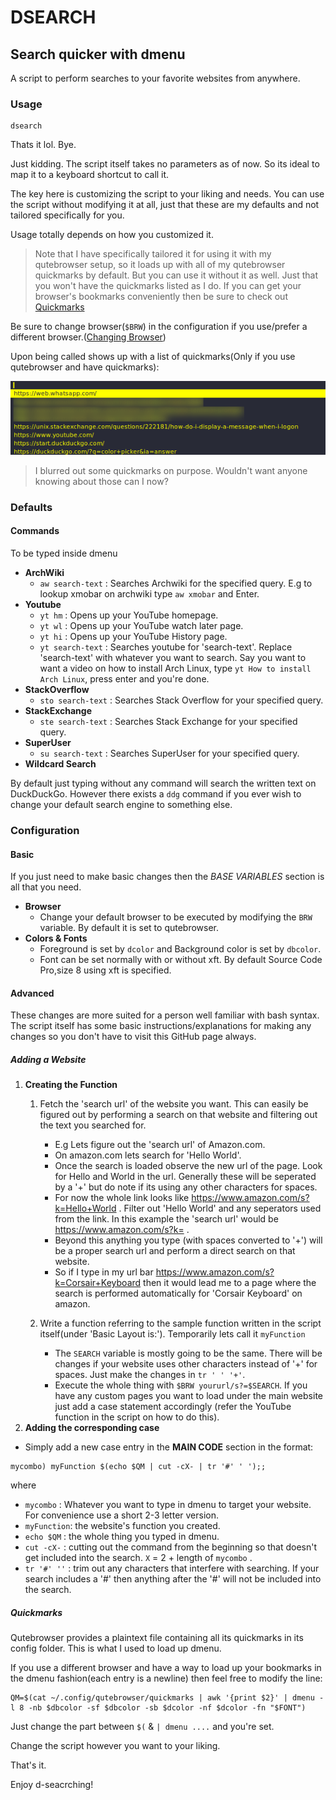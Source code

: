 # DSEARCH
## Search quicker with dmenu
A script to perform searches to your favorite websites from anywhere.

### Usage

    dsearch

Thats it lol. Bye.

Just kidding. The script itself takes no parameters as of now. So its ideal to map it to a keyboard shortcut to call it.

The key here is customizing the script to your liking and needs.
You can use the script without modifying it at all, just that these are my defaults and not tailored specifically for you.

Usage totally depends on how you customized it.

>Note that I have specifically tailored it for using it with my qutebrowser setup, so it loads up with all of my qutebrowser quickmarks by default.
>But you can use it without it as well. Just that you won't have the quickmarks listed as I do. If you can get your browser's bookmarks conveniently then be sure to check out [Quickmarks](https://github.com/whotftookmyname/bashscripts/blob/main/dsearch/README.md#quickmarks)

Be sure to change browser(`$BRW`) in the configuration if you use/prefer a different browser.([Changing Browser](https://github.com/whotftookmyname/bashscripts/blob/main/dsearch/README.md#basic))

Upon being called shows up with a list of quickmarks(Only if you use qutebrowser and have quickmarks):

![dsearch Called](/dsearch/scrots/ds1.png)

>I blurred out some quickmarks on purpose. Wouldn't want anyone knowing about those can I now?

### Defaults

#### Commands
To be typed inside dmenu
- **ArchWiki**
    - `aw search-text` : Searches Archwiki for the specified query. E.g to lookup xmobar on archwiki type `aw xmobar` and Enter.
- **Youtube**
    - `yt hm` : Opens up your YouTube homepage.
    - `yt wl` : Opens up your YouTube watch later page.
    - `yt hi` : Opens up your YouTube History page.
    - `yt search-text` : Searches youtube for 'search-text'. Replace 'search-text' with whatever you want to search. Say you want to want a video on how to install Arch Linux, type `yt How to install Arch Linux`, press enter and you're done.
- **StackOverflow**
    - `sto search-text` : Searches Stack Overflow for your specified query.
- **StackExchange**
    - `ste search-text` : Searches Stack Exchange for your specified query.
- **SuperUser**
    - `su search-text` : Searches SuperUser for your specified query.
- __Wildcard Search__

By default just typing without any command will search the written text on DuckDuckGo. However there exists a `ddg` command if you ever wish to change your default search engine to something else.

### Configuration

#### Basic

If you just need to make basic changes then the _BASE VARIABLES_ section is all that you need.

- **Browser**
    - Change your default browser to be executed by modifying the `BRW` variable. By default it is set to qutebrowser.
- **Colors & Fonts**
    - Foreground is set by `dcolor` and Background color is set by `dbcolor`.
    - Font can be set normally with or without xft. By default Source Code Pro,size 8 using xft is specified.

#### Advanced

These changes are more suited for a person well familiar with bash syntax.
The script itself has some basic instructions/explanations for making any changes so you don't have to visit this GitHub page always.

##### Adding a Website
1. **Creating the Function**
    1. Fetch the 'search url' of the website you want. This can easily be figured out by performing a search on that website and filtering out the text you searched for.
        - E.g Lets figure out the 'search url' of Amazon.com.
        - On amazon.com lets search for 'Hello World'.
        - Once the search is loaded observe the new url of the page. Look for Hello and World in the url. Generally these will be seperated by a '+' but do note if its using any other characters for spaces.
        - For now the whole link looks like <https://www.amazon.com/s?k=Hello+World> . Filter out 'Hello World' and any seperators used from the link. In this example the 'search url' would be <https://www.amazon.com/s?k=> .
        - Beyond this anything you type (with spaces converted to '+') will be a proper search url and perform a direct search on that website.
        - So if I type in my url bar <https://www.amazon.com/s?k=Corsair+Keyboard> then it would lead me to a page where the search is performed automatically for 'Corsair Keyboard' on amazon.

    2. Write a function referring to the sample function written in the script itself(under 'Basic Layout is:'). Temporarily lets call it `myFunction`
        - The `SEARCH` variable is mostly going to be the same. There will be changes if your website uses other characters instead of '+' for spaces. Just make the changes in `tr ' ' '+'`.
        - Execute the whole thing with `$BRW yoururl/s?=$SEARCH`. If you have any custom pages you want to load under the main website just add a case statement accordingly (refer the YouTube function in the script on how to do this).
2. **Adding the corresponding case**
  - Simply add a new case entry in the __MAIN CODE__ section in the format:
```           
mycombo) myFunction $(echo $QM | cut -cX- | tr '#' ' ');;
```
where

- `mycombo`   : Whatever you want to type in dmenu to target your website. For convenience use a short 2-3 letter version.
- `myFunction`: the website's function you created.
- `echo $QM`  : the whole thing you typed in dmenu.
- `cut -cX-`  : cutting out the command from the beginning so that doesn't get included into the search. `X` = 2 + length of `mycombo` .
- `tr '#' ''` : trim out any characters that interfere with searching. If your search includes a '#' then anything after the '#' will not be included into the search.
     
##### Quickmarks

Qutebrowser provides a plaintext file containing all its quickmarks in its config folder. This is what I used to load up dmenu.

If you use a different browser and have a way to load up your bookmarks in the dmenu fashion(each entry is a newline) then feel free to modify the line:

    QM=$(cat ~/.config/qutebrowser/quickmarks | awk '{print $2}' | dmenu -l 8 -nb $dbcolor -sf $dbcolor -sb $dcolor -nf $dcolor -fn "$FONT")

Just change the part between `$(` & `| dmenu ....` and you're set.

Change the script however you want to your liking.

That's it.

Enjoy d-seacrching!     
